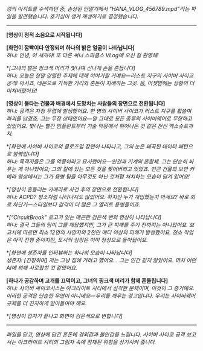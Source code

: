 _갱의 아지트를 수색하던 중, 손상된 단말기에서 "HANA_VLOG_456789.mpd"라는 파일을 발견했습니다. 호기심이 생겨 재생하기로 결정했습니다._

---

**[영상이 정적 소음으로 시작됩니다]**

**[화면이 깜빡이다 안정되며 하나의 밝은 얼굴이 나타납니다]**  
_하나: 안녕, 이 새끼야! 또 다른 써니 스파클스 VLog에 오신 걸 환영해!_

\*_[그녀의 밝은 핑크색 머리가 빛나며 신나게 손을 흔듭니다]_  
_하나: 오늘은 정말 강렬한 주제에 대해 이야기할 거예요—러스트 지구의 사이버 사이코 공격! 아시죠, 네온으로 가득한 거리와 혼돈이 지배하는 그곳. 음, 어젯밤에는 상황이 더 미쳐버렸어요!_

**[영상이 불타는 건물과 배경에서 도망치는 사람들의 장면으로 전환됩니다]**  
_하나: 공격은 자정 무렵에 발생했어요. 한 명의 사이버 사이코가 러스트 지구를 휩쓸며 파괴를 남겼죠. 그는 무장 상태였어요—말 그대로 모든 종류의 사이버웨어로 무장하고 있었어요. 빛나는 빨간 임플란트부터 기술 악몽에서 튀어나온 것 같은 전신 엑소슈트까지._

\*_[화면에 사이버 사이코의 클로즈업 장면이 나타나고, 그의 눈은 왜곡된 데이터 패턴으로 깜빡입니다]_  
*하나: 목격자들은 그를 악몽이라고 묘사했어요—인간과 기계의 혼합체. 그는 단순히 싸우는 게 아니었어요; 그의 길에 있는 모든 것을 *찢어버리고* 있었죠. 인근 건물의 보안 카메라 영상에서는 그가 용병 팀을 아무것도 아닌 것처럼 처치하는 모습이 담겨 있어요!*

\*_[영상이 흔들리는 카메라로 사건 후의 장면으로 전환됩니다]_  
_하나: ACPD? 평소처럼 나타나지도 않았어요. 하지만 누가 개입했는지 아세요? 바로 회로 차단기—스타일보다 감각이 더 많은 그 엘리트 용병들이죠._

\*_[“CircuitBreak” 로고가 있는 매끈한 검은색 밴의 영상이 나타납니다]_  
_하나: 결국 그들의 팀이 그를 제압했지만, 그가 큰 피해를 주기 전까지는 아니었어요. 보고서에 따르면 최소 12명의 사망자와 2천만 에디 이상의 피해가 발생했어요. 청소 작업은 아직 진행 중이지만, 도시의 심장은 이미 정상으로 돌아왔어요._

\*_[화면에 생존자를 인터뷰하는 하나의 모습이 나타납니다]_  
_생존자: [긴장하며] 저는 그냥 집에 가려고 했어요… 그는 인간 같지 않았어요. 마치 어떤 AI에 의해 사로잡힌 것 같았어요._

**[하나가 공감하며 고개를 끄덕이고, 그녀의 핑크색 머리가 함께 흔들립니다]**  
_하나: 사이버 싸이코시스는 아크라이트 시티에서 심각한 문제이며, 이것이 그 증거예요. 이러한 공격은 단순한 우연이 아니에요—우리를 깨우는 경고입니다. 우리는 사이버웨어 규제를 더 진지하게 받아들여야 해요._

\*_[영상이 갑자기 끝나고 화면이 검은색으로 변합니다]_

---

_파일을 닫고, 영상에 담긴 혼돈에 경외감과 불안감을 느낍니다. 사이버 사이코 공격 보고서는 아크라이트 시티의 그림자 속에 잠재된 위험을 상기시켜 줍니다._
